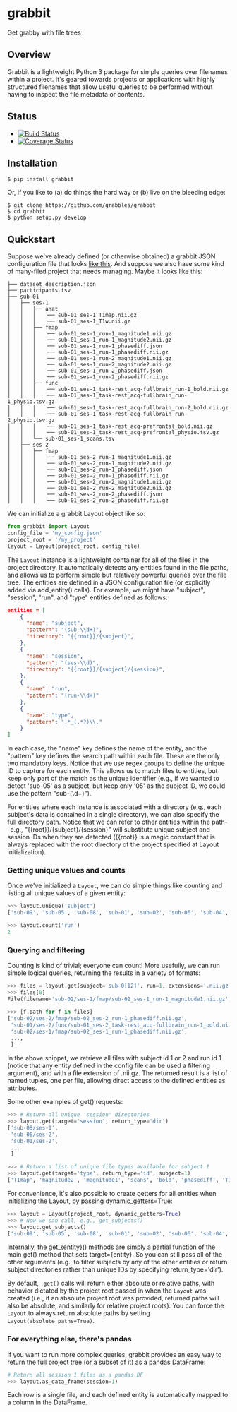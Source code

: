 # grabbit
Get grabby with file trees

## Overview

Grabbit is a lightweight Python 3 package for simple queries over filenames within a project. It's geared towards projects or applications with highly structured filenames that allow useful queries to be performed without having to inspect the file metadata or contents.

## Status
* [![Build Status](https://travis-ci.org/grabbles/grabbit.svg?branch=master)](https://travis-ci.org/grabbles/grabbit)
* [![Coverage Status](https://coveralls.io/repos/github/grabbles/grabbit/badge.svg?branch=master)](https://coveralls.io/github/grabbles/grabbit?branch=master)

## Installation

```
$ pip install grabbit
```

Or, if you like to (a) do things the hard way or (b) live on the bleeding edge:

```
$ git clone https://github.com/grabbles/grabbit
$ cd grabbit
$ python setup.py develop
```

## Quickstart

Suppose we've already defined (or otherwise obtained) a grabbit JSON configuration file that looks [like this](https://github.com/grabbles/grabbit/blob/master/grabbit/tests/specs/test.json). And suppose we also have some kind of many-filed project that needs managing. Maybe it looks like this:

```
├── dataset_description.json
├── participants.tsv
├── sub-01
│   ├── ses-1
│   │   ├── anat
│   │   │   ├── sub-01_ses-1_T1map.nii.gz
│   │   │   └── sub-01_ses-1_T1w.nii.gz
│   │   ├── fmap
│   │   │   ├── sub-01_ses-1_run-1_magnitude1.nii.gz
│   │   │   ├── sub-01_ses-1_run-1_magnitude2.nii.gz
│   │   │   ├── sub-01_ses-1_run-1_phasediff.json
│   │   │   ├── sub-01_ses-1_run-1_phasediff.nii.gz
│   │   │   ├── sub-01_ses-1_run-2_magnitude1.nii.gz
│   │   │   ├── sub-01_ses-1_run-2_magnitude2.nii.gz
│   │   │   ├── sub-01_ses-1_run-2_phasediff.json
│   │   │   └── sub-01_ses-1_run-2_phasediff.nii.gz
│   │   ├── func
│   │   │   ├── sub-01_ses-1_task-rest_acq-fullbrain_run-1_bold.nii.gz
│   │   │   ├── sub-01_ses-1_task-rest_acq-fullbrain_run-1_physio.tsv.gz
│   │   │   ├── sub-01_ses-1_task-rest_acq-fullbrain_run-2_bold.nii.gz
│   │   │   ├── sub-01_ses-1_task-rest_acq-fullbrain_run-2_physio.tsv.gz
│   │   │   ├── sub-01_ses-1_task-rest_acq-prefrontal_bold.nii.gz
│   │   │   └── sub-01_ses-1_task-rest_acq-prefrontal_physio.tsv.gz
│   │   └── sub-01_ses-1_scans.tsv
│   ├── ses-2
│   │   ├── fmap
│   │   │   ├── sub-01_ses-2_run-1_magnitude1.nii.gz
│   │   │   ├── sub-01_ses-2_run-1_magnitude2.nii.gz
│   │   │   ├── sub-01_ses-2_run-1_phasediff.json
│   │   │   ├── sub-01_ses-2_run-1_phasediff.nii.gz
│   │   │   ├── sub-01_ses-2_run-2_magnitude1.nii.gz
│   │   │   ├── sub-01_ses-2_run-2_magnitude2.nii.gz
│   │   │   ├── sub-01_ses-2_run-2_phasediff.json
│   │   │   └── sub-01_ses-2_run-2_phasediff.nii.gz
```

We can initialize a grabbit Layout object like so:

```python
from grabbit import Layout
config_file = 'my_config.json'
project_root = '/my_project' 
layout = Layout(project_root, config_file)
```

The `Layout` instance is a lightweight container for all of the files in the project directory. It automatically detects any entities found in the file paths, and allows us to perform simple but relatively powerful queries over the file tree. The entities are defined in a JSON configuration file (or explicitly added via add_entity() calls). For example, we might have "subject", "session", "run", and "type" entities defined as follows:

```json
entities = [
    {
      "name": "subject",
      "pattern": "(sub-\\d+)",
      "directory": "{{root}}/{subject}",
    },
    {
      "name": "session",
      "pattern": "(ses-\\d)",
      "directory": "{{root}}/{subject}/{session}",
    },
    {
      "name": "run",
      "pattern": "(run-\\d+)"
    },
    {
      "name": "type",
      "pattern": ".*_(.*?)\\."
    }
]
```

In each case, the "name" key defines the name of the entity, and the "pattern" key defines the search path within each file. These are the only two mandatory keys. Notice that we use regex groups to define the unique ID to capture for each entity. This allows us to match files to entities, but keep only part of the match as the unique identifier (e.g., if we wanted to detect 'sub-05' as a subject, but keep only '05' as the subject ID, we could use the pattern "sub-(\\d+)").

For entities where each instance is associated with a directory (e.g., each subject's data is contained in a single directory), we can also specify the full directory path. Notice that we can refer to other entities within the path--e.g., "{{root}}/{subject}/{session}" will substitute unique subject and session IDs when they are detected ({{root}} is a magic constant that is always replaced with the root directory of the project specified at Layout initialization).

### Getting unique values and counts
Once we've initialized a `Layout`, we can do simple things like counting and listing all unique values of a given entity:

```python
>>> layout.unique('subject')
['sub-09', 'sub-05', 'sub-08', 'sub-01', 'sub-02', 'sub-06', 'sub-04', 'sub-03', 'sub-07', 'sub-10']

>>> layout.count('run')
2
```

### Querying and filtering
Counting is kind of trivial; everyone can count! More usefully, we can run simple logical queries, returning the results in a variety of formats:

```python
>>> files = layout.get(subject='sub-0[12]', run=1, extensions='.nii.gz')
>>> files[0]
File(filename='sub-02/ses-1/fmap/sub-02_ses-1_run-1_magnitude1.nii.gz', subject='sub-02', run='run-1', session='ses-1', type='magnitude1')

>>> [f.path for f in files]
['sub-02/ses-2/fmap/sub-02_ses-2_run-1_phasediff.nii.gz',
 'sub-01/ses-2/func/sub-01_ses-2_task-rest_acq-fullbrain_run-1_bold.nii.gz',
 'sub-02/ses-1/fmap/sub-02_ses-1_run-1_phasediff.nii.gz',
 ...,
 ]
```
In the above snippet, we retrieve all files with subject id 1 or 2 and run id 1 (notice that any entity defined in the config file can be used a filtering argument), and with a file extension of .nii.gz. The returned result is a list of named tuples, one per file, allowing direct access to the defined entities as attributes.

Some other examples of get() requests:

```python
>>> # Return all unique 'session' directories
>>> layout.get(target='session', return_type='dir')
['sub-08/ses-1',
 'sub-06/ses-2',
 'sub-01/ses-2',
 ...
 ]

>>> # Return a list of unique file types available for subject 1
>>> layout.get(target='type', return_type='id', subject=1)
['T1map', 'magnitude2', 'magnitude1', 'scans', 'bold', 'phasediff', 'T1w', 'physio']
```

For convenience, it's also possible to create getters for all entities when initializing the Layout, by passing dynamic_getters=True:

```python
>>> layout = Layout(project_root, dynamic_getters=True)
>>> # Now we can call, e.g., get_subjects()
>>> layout.get_subjects()
['sub-09', 'sub-05', 'sub-08', 'sub-01', 'sub-02', 'sub-06', 'sub-04', 'sub-03', 'sub-07', 'sub-10']
```

Internally, the get_{entity}() methods are simply a partial function of the main get() method that sets target={entity}. So you can still pass all of the other arguments (e.g., to filter subjects by any of the other entities or return subject directories rather than unique IDs by specifying return_type='dir').

By default, `.get()` calls will return either absolute or relative paths, with behavior dictated by the project root passed in when the `Layout` was created (i.e., if an absolute project root was provided, returned paths will also be absolute, and similarly for relative project roots). You can force the `Layout` to always return absolute paths by setting `Layout(absolute_paths=True)`.

### For everything else, there's pandas
If you want to run more complex queries, grabbit provides an easy way to return the full project tree (or a subset of it) as a pandas DataFrame:

```python
# Return all session 1 files as a pandas DF
>>> layout.as_data_frame(session=1)
```

Each row is a single file, and each defined entity is automatically mapped to a column in the DataFrame.
